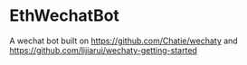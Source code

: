 # EthWechatBot
A wechat bot built on https://github.com/Chatie/wechaty and https://github.com/lijiarui/wechaty-getting-started

